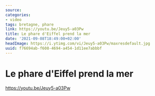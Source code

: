 ```yaml
---
source:
categories:
- video
tags: bretagne, phare
link: https://youtu.be/Jeuy5-a03Pw
title: Le phare d'Eiffel prend la mer
date: '2021-09-08T18:49:00+02:00'
headImage: https://i.ytimg.com/vi/Jeuy5-a03Pw/maxresdefault.jpg
uuid: f76694ab-f608-4694-a454-1d11ee7abbbf
---
```


# Le phare d'Eiffel prend la mer
https://youtu.be/Jeuy5-a03Pw
